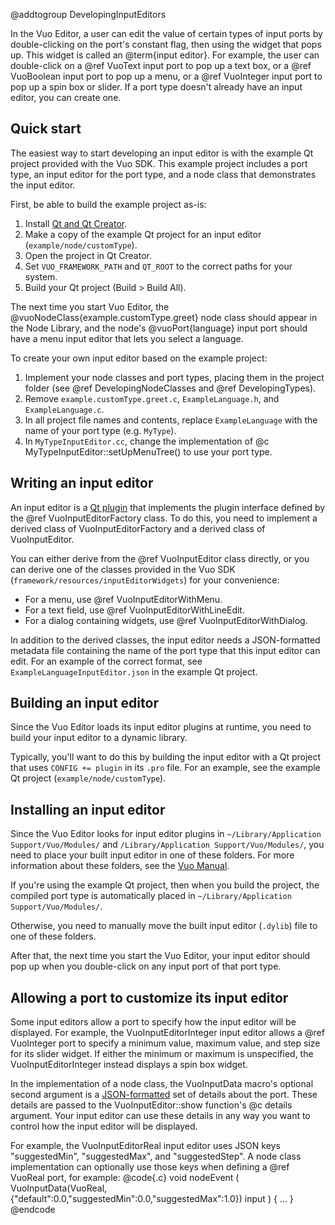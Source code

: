 @addtogroup DevelopingInputEditors

In the Vuo Editor, a user can edit the value of certain types of input ports by double-clicking on the port's constant flag, then using the widget that pops up. This widget is called an @term{input editor}. For example, the user can double-click on a @ref VuoText input port to pop up a text box, or a @ref VuoBoolean input port to pop up a menu, or a @ref VuoInteger input port to pop up a spin box or slider. If a port type doesn't already have an input editor, you can create one. 


## Quick start

The easiest way to start developing an input editor is with the example Qt project provided with the Vuo SDK. This example project includes a port type, an input editor for the port type, and a node class that demonstrates the input editor. 

First, be able to build the example project as-is: 

   1. Install [Qt and Qt Creator](http://qt-project.org/downloads). 
   2. Make a copy of the example Qt project for an input editor (`example/node/customType`). 
   3. Open the project in Qt Creator. 
   4. Set `VUO_FRAMEWORK_PATH` and `QT_ROOT` to the correct paths for your system. 
   5. Build your Qt project (Build > Build All). 

The next time you start Vuo Editor, the @vuoNodeClass{example.customType.greet} node class should appear in the Node Library, and the node's @vuoPort{language} input port should have a menu input editor that lets you select a language. 

To create your own input editor based on the example project:

   1. Implement your node classes and port types, placing them in the project folder (see @ref DevelopingNodeClasses and @ref DevelopingTypes). 
   2. Remove `example.customType.greet.c`, `ExampleLanguage.h`, and `ExampleLanguage.c`. 
   3. In all project file names and contents, replace `ExampleLanguage` with the name of your port type (e.g. `MyType`). 
   4. In `MyTypeInputEditor.cc`, change the implementation of @c MyTypeInputEditor::setUpMenuTree() to use your port type. 


## Writing an input editor

An input editor is a [Qt plugin](http://qt-project.org/doc/qt-5.0/qtcore/plugins-howto.html#the-lower-level-api-extending-qt-applications) that implements the plugin interface defined by the @ref VuoInputEditorFactory class. To do this, you need to implement a derived class of VuoInputEditorFactory and a derived class of VuoInputEditor. 

You can either derive from the @ref VuoInputEditor class directly, or you can derive one of the classes provided in the Vuo SDK (`framework/resources/inputEditorWidgets`) for your convenience: 

   - For a menu, use @ref VuoInputEditorWithMenu. 
   - For a text field, use @ref VuoInputEditorWithLineEdit. 
   - For a dialog containing widgets, use @ref VuoInputEditorWithDialog. 

In addition to the derived classes, the input editor needs a JSON-formatted metadata file containing the name of the port type that this input editor can edit. For an example of the correct format, see `ExampleLanguageInputEditor.json` in the example Qt project. 


## Building an input editor

Since the Vuo Editor loads its input editor plugins at runtime, you need to build your input editor to a dynamic library. 

Typically, you'll want to do this by building the input editor with a Qt project that uses `CONFIG += plugin` in its `.pro` file. For an example, see the example Qt project (`example/node/customType`). 


## Installing an input editor

Since the Vuo Editor looks for input editor plugins in `~/Library/Application Support/Vuo/Modules/` and `/Library/Application Support/Vuo/Modules/`, you need to place your built input editor in one of these folders. For more information about these folders, see the [Vuo Manual](http://vuo.org/manual.pdf). 

If you're using the example Qt project, then when you build the project, the compiled port type is automatically placed in `~/Library/Application Support/Vuo/Modules/`. 

Otherwise, you need to manually move the built input editor (`.dylib`) file to one of these folders. 

After that, the next time you start the Vuo Editor, your input editor should pop up when you double-click on any input port of that port type. 



## Allowing a port to customize its input editor

Some input editors allow a port to specify how the input editor will be displayed. For example, the VuoInputEditorInteger input editor allows a @ref VuoInteger port to specify a minimum value, maximum value, and step size for its slider widget. If either the minimum or maximum is unspecified, the VuoInputEditorInteger instead displays a spin box widget. 

In the implementation of a node class, the VuoInputData macro's optional second argument is a [JSON-formatted](http://www.json.org/) set of details about the port. These details are passed to the VuoInputEditor::show function's @c details argument. Your input editor can use these details in any way you want to control how the input editor will be displayed. 

For example, the VuoInputEditorReal input editor uses JSON keys "suggestedMin", "suggestedMax", and "suggestedStep". A node class implementation can optionally use those keys when defining a @ref VuoReal port, for example: 
@code{.c}
void nodeEvent
(
		VuoInputData(VuoReal, {"default":0.0,"suggestedMin":0.0,"suggestedMax":1.0}) input
)
{
	...
}
@endcode
